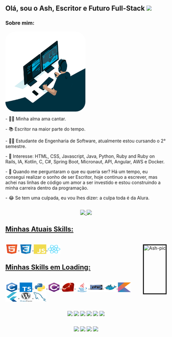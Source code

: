 ## Olá, sou o Ash, Escritor e Futuro Full-Stack <img src="https://raw.githubusercontent.com/iampavangandhi/iampavangandhi/master/gifs/Hi.gif" width="30px"></h2>  

### Sobre mim:
<div style="display: inline_block"  >
  <img align= "center" width="250" height="250" style="border-radius:30px;" src="programacao1.gif?raw=true"/>
  <p> - 🎵🎶 Minha alma ama cantar.</p>  
  <p> - 📚 Escritor na maior parte do tempo. </p>
  <p> - 👨‍🎓 Estudante de Engenharia de Software, atualmente estou cursando o 2° semestre.</p>
  <p> - 🎯 Interesse: HTML, CSS, Javascript, Java, Python, Ruby and Ruby on Rails, IA, Kotlin, C, C#, Spring Boot, Micronaut, API, Angular, AWS e Docker.</p>
  <p> - 📖 Quando me perguntaram o que eu queria ser? Há um tempo, eu consegui realizar o sonho de ser Escritor, hoje continuo a escrever, mas achei nas linhas de código um amor a ser investido e estou construindo a minha carreira dentro da programação.</p>
  <p> - 😂 Se tem uma culpada, eu vou lhes dizer: a culpa toda é da Alura.</p>  
</div>

##
<div align = "center">
  <a href="https://github.com/AshOrlowska">
  <img height = "180em" src = "https://github-readme-stats.vercel.app/api?username=ashorlowska&show_icons=true&theme=dracula&include_all_commits=true&count_private=true" />
  <img height = "180em" src = "https://github-readme-stats.vercel.app/api/top-langs/?username=ashorlowska&layout=compact&langs_count=7&theme=dracula" />
</div>
  
  ## Minhas Atuais Skills:
<div style = "display: inline_block"> <br>
  <img align = "center" alt = "Ash-HTML" height = "30" width = "40" src = "https://raw.githubusercontent.com/devicons/devicon/master/icons/html5/html5-original.svg ">
  <img align = "center" alt = "Ash-CSS" height = "30" width = "40" src = "https://raw.githubusercontent.com/devicons/devicon/master/icons/css3/css3-original.svg ">
  <img align = "center" alt = "Ash-Js" height = "30" width = "40" src = "https://raw.githubusercontent.com/devicons/devicon/master/icons/javascript/javascript-plain.svg ">
  <img align = "center" alt = "Ash-React" height = "30" width = "40" src = "https://raw.githubusercontent.com/devicons/devicon/master/icons/react/react-original.svg ">
  <img align = "right" alt = "Ash-pic" height = "150" border= "3px;" src = "https://avatars.githubusercontent.com/u/81665287?v=4">
</div>
  
  ## Minhas Skills em Loading: 
 <div style = "display: inline_block"> <br>
   <img align = "center" alt = "Ash-C" height = "30" width = "40" src = "https://raw.githubusercontent.com/devicons/devicon/master/icons/c/c-original.svg "> 
   <img align = "center" alt = "Ash-Ts" height = "30" width = "40" src = "https://raw.githubusercontent.com/devicons/devicon/master/icons/typescript/typescript-plain.svg ">
   <img align = "center" alt = "Ash-Python" height = "30" width = "40" src = "https://raw.githubusercontent.com/devicons/devicon/master/icons/python/python-original.svg ">
   <img align = "center" alt = "Ash-Csharp" height = "30" width = "40" src = "https://raw.githubusercontent.com/devicons/devicon/master/icons/csharp/csharp-original.svg ">
   <img align = "center" alt = "Ash-Ruby" height = "30" width = "40" src = "https://raw.githubusercontent.com/devicons/devicon/master/icons/ruby/ruby-original.svg ">
   <img align = "center" alt = "Ash-Java" height = "30" width = "40" src = "https://raw.githubusercontent.com/devicons/devicon/master/icons/java/java-original.svg ">
   <img align = "center" alt = "Ash-Php" height = "30" width = "40" src = "https://raw.githubusercontent.com/devicons/devicon/master/icons/php/php-original.svg ">
   <img align = "center" alt = "Ash-Docker" height = "30" width = "40" src = "https://raw.githubusercontent.com/devicons/devicon/master/icons/docker/docker-original.svg ">
   <img align = "center" alt = "Ash-Kotlin" height = "30" width = "40" src = "https://raw.githubusercontent.com/devicons/devicon/master/icons/kotlin/kotlin-original.svg ">
   <img align = "center" alt = "Ash-Flutter" height = "30" width = "40" src = "https://raw.githubusercontent.com/devicons/devicon/master/icons/flutter/flutter-original.svg ">
   <img align = "center" alt = "Ash-Wp" height = "30" width = "40" src = "https://raw.githubusercontent.com/devicons/devicon/master/icons/wordpress/wordpress-original.svg ">
   <img align = "center" alt = "Ash-MySQL" height = "30" width = "40" src = "https://raw.githubusercontent.com/devicons/devicon/master/icons/mysql/mysql-original.svg ">
  </div>  
    
  ##
 
<div align="center"> 
  <a href="https://www.youtube.com/channel/UCFHAAeC6J7poqqa3RvBsuIA" target="_blank"><img src="https://img.shields.io/badge/YouTube-FF0000?style=for-the-badge&logo=youtube&logoColor=white" target="_blank"></a>
  <a href="https://instagram.com/ashorlowska" target="_blank"> <img src="https://img.shields.io/badge/-Instagram-%23E4405F?style=for-the-badge&logo=instagram&logoColor=white" target="_blank"></a>
 	<a href="https://www.twitch.tv/ashorlowska" target="_blank"> <img src="https://img.shields.io/badge/Twitch-9146FF?style=for-the-badge&logo=twitch&logoColor=white" target="_blank"></a>
 <a href="https://discord.gg/FmNZrduamU" target="_blank"> <img src = "https://img.shields.io/badge/Discord-7289DA?style=for-the-badge&logo=discord&logoColor=white "        target= "_blank "></a> 
  <a href = "mailto:ashorlowska.engsoftware @gmail.com" tagert="_blank"> <img src = "https://img.shields.io/badge/-Gmail-%23333?style=for-the-badge&logo=gmail&logoColor=white" target = "_ blank"></a>
  <a href="https://www.linkedin.com/in/ashorlowska/" target="_blank"> <img src="https://img.shields.io/badge/-LinkedIn-%230077B5?style=for-the-badge&logo=linkedin&logoColor=white" target="_blank"></a> 
  
  </div>
    
##
    
    
 <div align="center" style = "display: inline_block">
   <a href="https://loja.uiclap.com/titulo/ua654/" target="_blank"> <img src="http://storage.googleapis.com/images.uiclap.com/capa/ua654.jpg" style={height="150", width="150"} target="_blank"/></a>
   <a href="https://loja.uiclap.com/titulo/ua1311/"  target="_blank"> <img src="http://storage.googleapis.com/images.uiclap.com/capa/ua1311.jpg" style={height="150", width="150"} target="_blank" /></a>
   <a href="https://loja.uiclap.com/titulo/ua2655/"  target="_blank"> <img src="http://storage.googleapis.com/images.uiclap.com/capa/ua2655.jpg" style={height="142.5", width="142.5"} target="_blank"/></a>
   <a href="https://loja.uiclap.com/titulo/ua3655/"  target="_blank"> <img src="http://storage.googleapis.com/images.uiclap.com/capa/ua3655.jpg" style={height="142.5", width="142.5"} target="_blank"/></a>
    </div>
    
##
    
   
